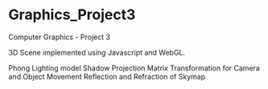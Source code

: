 # Graphics_Project3
 Computer Graphics - Project 3

3D Scene implemented using Javascript and WebGL. 

Phong Lighting model
Shadow Projection
Matrix Transformation for Camera and Object Movement
Reflection and Refraction of Skymap

